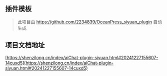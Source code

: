## 插件模板

> 此项目由 https://github.com/2234839/OceanPress_siyuan_plugin 自动生成


## 项目文档地址

[https://shenzilong.cn/index/aiChat-plugin-siyuan.html#20241227155607-14cuxd5](https://shenzilong.cn/index/aiChat-plugin-siyuan.html#20241227155607-14cuxd5)
